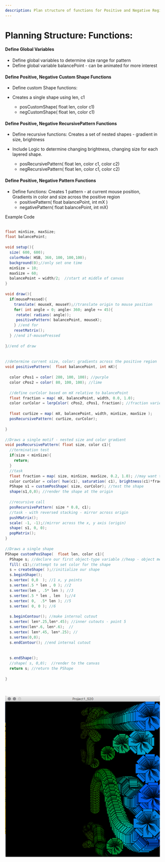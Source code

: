 ```yaml
---
description: Plan structure of functions for Positive and Negative Regions
---
```


# Planning Structure: Functions:

#### Define Global Variables

* Define global variables to determine size range for pattern
* Define global variable balancePoint - can be animated for more interest 

#### Define Positive, Negative Custom Shape Functions

* Define custom Shape functions:
* Creates a single shape using len, c1

  * posCustomShape\( float len, color c1\)
  * negCustomShape\( float len, color c1\)

#### Define  Positive, Negative RecursivePattern Functions

* Define recursive functions: Creates a set of nested shapes - gradient in size, brightness
* Include Logic to determine changing brightness, changing size for each layered shape.

  * posRecursivePattern\( float len, color c1, color c2\)
  * negRecursivePattern\( float len, color c1, color c2\)

#### Define Positive, Negative Pattern Functions

* Define functions:  Creates 1 pattern - at  current mouse position, Gradients in color and size across the positive region
  * positivePattern\( float balancePoint, int mX \)
  * negativePattern\( float balancePoint, int mX\)

Example Code

```java

float minSize, maxSize;
float balancePoint;

void setup(){
  size( 600, 600);
  colorMode( HSB, 360, 100, 100,100);
  background(0);//only set one time
  minSize = 10;
  maxSize = 60;
  balancePoint = width/2;  //start at middle of canvas
}

void draw(){
  if(mousePressed){
    translate( mouseX, mouseY);//translate origin to mouse position
    for( int angle = 0; angle< 360; angle += 45){
     rotate( radians( angle));
     positivePattern( balancePoint, mouseX);
    } //end for
    resetMatrix();
  } //end if-mousePressed
  
}//end of draw


//determine current size, color: gradients across the positive region
void positivePattern(  float balancePoint, int mX){
   
  color cPos1 = color( 280, 100, 100); //purple
  color cPos2 = color( 80, 100, 100); //lime
  
  //define curColor based on mX relative to balancePoint
  float fraction = map( mX, balancePoint, width, 0.0, 1.0);
  color curColor = lerpColor( cPos2, cPos1, fraction); //fraction varies beteween 0.0, 1.0
  
  float curSize = map( mX, balancePoint, width, minSize, maxSize );
  posRecursivePattern( curSize, curColor);
  
}

//Draws a single motif - nested size and color gradient
void posRecursivePattern( float size, color c1){
  //termination test
  if(size < minSize){
    return;
  }
  //task
  float fraction = map( size, minSize, maxSize, 0.2, 1.0); //may want to customize
  color curColor = color( hue(c1), saturation( c1), brightness(c1)*fraction);
  PShape s1 = customPosShape( size, curColor); //test the shape
  shape(s1,0,0); //render the shape at the origin
  
  //recursive call
  posRecursivePattern( size * 0.8, c1); 
  //task - with reversed stacking - mirror across origin
  pushMatrix();
  scale( -1, -1);//mirror across the x, y axis (origin)
  shape( s1, 0, 0);
  popMatrix();
}

//Draws a single shape
PShape customPosShape(  float len, color c1){
  PShape s; //declare our first object-type variable //heap - object memory
  fill( c1);//attempt to set color for the shape
  s = createShape( );//initialize our shape
  s.beginShape();
  s.vertex( 0,0  ); //1 x, y points
  s.vertex(.5 * len , 0 ); //2
  s.vertex(len , .5* len ); //3
  s.vertex(.5 * len , len  );//4
  s.vertex( 0,  .5* len ); //5
  s.vertex( 0, 0 ); //6
  
  s.beginContour(); //make internal cutout 
  s.vertex( len*.25,len*.45); //inner cutouts - point 5
  s.vertex(len*.6, len*.6);  // 
  s.vertex( len*.45, len*.25); // 
  s.vertex(0,0);
  s.endContour(); //end internal cutout

  
  s.endShape();
  //shape( s, 0,0);  //render to the canvas
  return s; //return the PShape
  
}

  
```

![](../.gitbook/assets/screenshot-2020-02-17-10.27.53.png)

